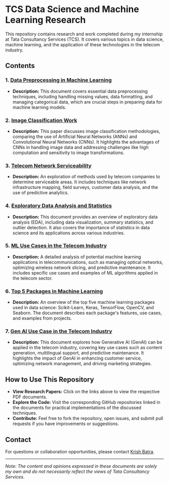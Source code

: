 # TCS Data Science and Machine Learning Research

This repository contains research and work completed during my internship at Tata Consultancy Services (TCS). It covers various topics in data science, machine learning, and the application of these technologies in the telecom industry.

## Contents

### 1. [Data Preprocessing in Machine Learning](Data_Preprocessing_in_Machine_Learning.pdf)
   - **Description:** This document covers essential data preprocessing techniques, including handling missing values, data formatting, and managing categorical data, which are crucial steps in preparing data for machine learning models.

### 2. [Image Classification Work](Image_Classification_Work.pdf)
   - **Description:** This paper discusses image classification methodologies, comparing the use of Artificial Neural Networks (ANNs) and Convolutional Neural Networks (CNNs). It highlights the advantages of CNNs in handling image data and addressing challenges like high computation and sensitivity to image transformations.

### 3. [Telecom Network Serviceability](Telecom_Network_Serviceability.pdf)
   - **Description:** An exploration of methods used by telecom companies to determine serviceable areas. It includes techniques like network infrastructure mapping, field surveys, customer data analysis, and the use of predictive analytics.

### 4. [Exploratory Data Analysis and Statistics](Exploratory_Data_Analysis_and_Statistics.pdf)
   - **Description:** This document provides an overview of exploratory data analysis (EDA), including data visualization, summary statistics, and outlier detection. It also covers the importance of statistics in data science and its applications across various industries.

### 5. [ML Use Cases in the Telecom Industry](ML_Use_Cases_in_Telecom_Industry.pdf)
   - **Description:** A detailed analysis of potential machine learning applications in telecommunications, such as managing optical networks, optimizing wireless network slicing, and predictive maintenance. It includes specific use cases and examples of ML algorithms applied in the telecom sector.

### 6. [Top 5 Packages in Machine Learning](Top_5_Packages_in_Machine_Learning.pdf)
   - **Description:** An overview of the top five machine learning packages used in data science: Scikit-Learn, Keras, TensorFlow, OpenCV, and Seaborn. The document describes each package's features, use cases, and examples from projects.

### 7. [Gen AI Use Case in the Telecom Industry](Gen_AI_Use_Case_in_Telecom_Industry.pdf)
   - **Description:** This document explores how Generative AI (GenAI) can be applied in the telecom industry, covering key use cases such as content generation, multilingual support, and predictive maintenance. It highlights the impact of GenAI in enhancing customer service, optimizing network management, and driving marketing strategies.

## How to Use This Repository

- **View Research Papers:** Click on the links above to view the respective PDF documents.
- **Explore the Code:** Visit the corresponding GitHub repositories linked in the documents for practical implementations of the discussed techniques.
- **Contribute:** Feel free to fork the repository, open issues, and submit pull requests if you have improvements or suggestions.

## Contact

For questions or collaboration opportunities, please contact [Krish Batra](mailto:krishbatra3@gmail.com).

---

*Note: The content and opinions expressed in these documents are solely my own and do not necessarily reflect the views of Tata Consultancy Services.*
